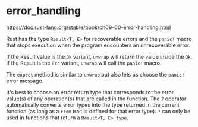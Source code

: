 # error_handling
https://doc.rust-lang.org/stable/book/ch09-00-error-handling.html

Rust has the type `Result<T, E>` for recoverable errors and the `panic!` macro that stops execution when the program encounters 
an unrecoverable error.

If the Result value is the `Ok` variant, `unwrap` will return the value inside the `Ok`. If the Result is the `Err` variant, `unwrap` will call the `panic!` macro.

The `expect` method is similar to `unwrap` but also lets us choose the `panic!` error message. 

It's best to choose an error return type that corresponds to the error value(s) of any operation(s) that are called in the function. The `?` operator automatically converts error types into the type returned in the current function (as long as a `From` trait is defined for that error type). `?` can only be used in functions that return a `Result<T, E> type`.
